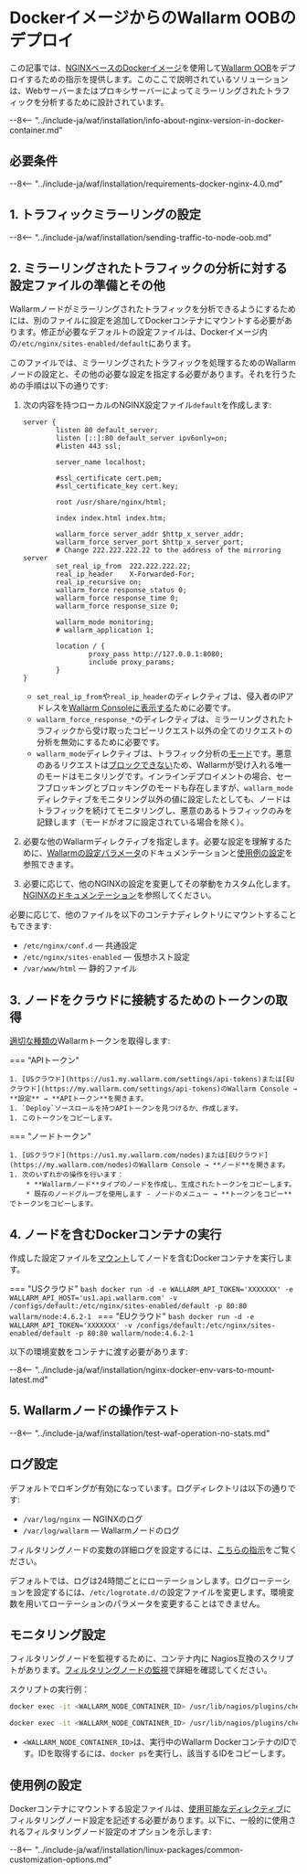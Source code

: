 [doc-wallarm-mode]:           ../../../admin-en/configure-parameters-en.md#wallarm_mode
[doc-config-params]:          ../../../admin-en/configure-parameters-en.md
[doc-monitoring]:             ../../../admin-en/monitoring/intro.md
[waf-mode-instr]:                   ../../../admin-en/configure-wallarm-mode.md
[logging-instr]:                    ../../../admin-en/configure-logging.md
[proxy-balancer-instr]:             ../../../admin-en/using-proxy-or-balancer-en.md
[process-time-limit-instr]:         ../../../admin-en/configure-parameters-en.md#wallarm_process_time_limit
[allocating-memory-guide]:          ../../../admin-en/configuration-guides/allocate-resources-for-node.md
[nginx-waf-directives]:             ../../../admin-en/configure-parameters-en.md
[graylist-docs]:                    ../../../user-guides/ip-lists/graylist.md
[filtration-modes-docs]:            ../../../admin-en/configure-wallarm-mode.md
[application-configuration]:        ../../../user-guides/settings/applications.md
[ptrav-attack-docs]:                ../../../attacks-vulns-list.md#path-traversal
[attacks-in-ui-image]:              ../../../images/admin-guides/test-attacks-quickstart.png
[versioning-policy]:                ../../../updating-migrating/versioning-policy.md#version-list
[node-status-docs]:                 ../../../admin-en/configure-statistics-service.md
[node-token]:                       ../../../quickstart.md#deploy-the-wallarm-filtering-node
[api-token]:                        ../../../user-guides/settings/api-tokens.md
[wallarm-token-types]:              ../../../user-guides/nodes/nodes.md#api-and-node-tokens-for-node-creation
[platform]:                         ../../supported-deployment-options.md
[oob-advantages-limitations]:       ../overview.md#advantages-and-limitations
[web-server-mirroring-examples]:    overview.md#examples-of-web-server-configuration-for-traffic-mirroring
[memory-instr]:                     ../../../admin-en/configuration-guides/allocate-resources-for-node.md

# DockerイメージからのWallarm OOBのデプロイ

この記事では、[NGINXベースのDockerイメージ](https://hub.docker.com/r/wallarm/node)を使用して[Wallarm OOB](overview.md)をデプロイするための指示を提供します。このここで説明されているソリューションは、Webサーバーまたはプロキシサーバーによってミラーリングされたトラフィックを分析するために設計されています。

--8<-- "../include-ja/waf/installation/info-about-nginx-version-in-docker-container.md"

## 必要条件

--8<-- "../include-ja/waf/installation/requirements-docker-nginx-4.0.md"

## 1. トラフィックミラーリングの設定

--8<-- "../include-ja/waf/installation/sending-traffic-to-node-oob.md"

## 2. ミラーリングされたトラフィックの分析に対する設定ファイルの準備とその他

Wallarmノードがミラーリングされたトラフィックを分析できるようにするためには、別のファイルに設定を追加してDockerコンテナにマウントする必要があります。修正が必要なデフォルトの設定ファイルは、Dockerイメージ内の`/etc/nginx/sites-enabled/default`にあります。

このファイルでは、ミラーリングされたトラフィックを処理するためのWallarmノードの設定と、その他の必要な設定を指定する必要があります。それを行うための手順は以下の通りです:

1. 次の内容を持つローカルのNGINX設定ファイル`default`を作成します:

    ```
    server {
            listen 80 default_server;
            listen [::]:80 default_server ipv6only=on;
            #listen 443 ssl;

            server_name localhost;

            #ssl_certificate cert.pem;
            #ssl_certificate_key cert.key;

            root /usr/share/nginx/html;

            index index.html index.htm;

            wallarm_force server_addr $http_x_server_addr;
            wallarm_force server_port $http_x_server_port;
            # Change 222.222.222.22 to the address of the mirroring server
            set_real_ip_from  222.222.222.22;
            real_ip_header    X-Forwarded-For;
            real_ip_recursive on;
            wallarm_force response_status 0;
            wallarm_force response_time 0;
            wallarm_force response_size 0;

            wallarm_mode monitoring;
            # wallarm_application 1;

            location / {
                    proxy_pass http://127.0.0.1:8080;
                    include proxy_params;
            }
    }
    ```

    * `set_real_ip_from`や`real_ip_header`のディレクティブは、侵入者のIPアドレスを[Wallarm Consoleに表示する][proxy-balancer-instr]ために必要です。
    * `wallarm_force_response_*`のディレクティブは、ミラーリングされたトラフィックから受け取ったコピーリクエスト以外の全てのリクエストの分析を無効にするために必要です。
    * `wallarm_mode`ディレクティブは、トラフィック分析の[モード][waf-mode-instr]です。悪意のあるリクエストは[ブロックできない][oob-advantages-limitations]ため、Wallarmが受け入れる唯一のモードはモニタリングです。インラインデプロイメントの場合、セーフブロッキングとブロッキングのモードも存在しますが、`wallarm_mode`ディレクティブをモニタリング以外の値に設定したとしても、ノードはトラフィックを続けてモニタリングし、悪意のあるトラフィックのみを記録します（モードがオフに設定されている場合を除く）。
1. 必要な他のWallarmディレクティブを指定します。必要な設定を理解するために、[Wallarmの設定パラメータ](../../../admin-en/configure-parameters-en.md)のドキュメンテーションと[使用例の設定](#使用例の設定)を参照できます。
1. 必要に応じて、他のNGINXの設定を変更してその挙動をカスタム化します。[NGINXのドキュメンテーション](https://nginx.org/en/docs/beginners_guide.html)を参照してください。

必要に応じて、他のファイルを以下のコンテナディレクトリにマウントすることもできます:

* `/etc/nginx/conf.d` — 共通設定
* `/etc/nginx/sites-enabled` — 仮想ホスト設定
* `/var/www/html` — 静的ファイル

## 3. ノードをクラウドに接続するためのトークンの取得

[適切な種類の][wallarm-token-types]Wallarmトークンを取得します:

=== "APIトークン"

    1. [USクラウド](https://us1.my.wallarm.com/settings/api-tokens)または[EUクラウド](https://my.wallarm.com/settings/api-tokens)のWallarm Console → **設定** → **APIトークン**を開きます。
    1. `Deploy`ソースロールを持つAPIトークンを見つけるか、作成します。
    1. このトークンをコピーします。

=== "ノードトークン"

    1. [USクラウド](https://us1.my.wallarm.com/nodes)または[EUクラウド](https://my.wallarm.com/nodes)のWallarm Console → **ノード**を開きます。
    1. 次のいずれかの操作を行います： 
        * **Wallarmノード**タイプのノードを作成し、生成されたトークンをコピーします。
        * 既存のノードグループを使用します - ノードのメニュー → **トークンをコピー**でトークンをコピーします。

## 4. ノードを含むDockerコンテナの実行

作成した設定ファイルを[マウント](https://docs.docker.com/storage/volumes/)してノードを含むDockerコンテナを実行します。

=== "USクラウド"
    ```bash
    docker run -d -e WALLARM_API_TOKEN='XXXXXXX' -e WALLARM_API_HOST='us1.api.wallarm.com' -v /configs/default:/etc/nginx/sites-enabled/default -p 80:80 wallarm/node:4.6.2-1
    ```
=== "EUクラウド"
    ```bash
    docker run -d -e WALLARM_API_TOKEN='XXXXXXX' -v /configs/default:/etc/nginx/sites-enabled/default -p 80:80 wallarm/node:4.6.2-1
    ```

以下の環境変数をコンテナに渡す必要があります:

--8<-- "../include-ja/waf/installation/nginx-docker-env-vars-to-mount-latest.md"

## 5. Wallarmノードの操作テスト

--8<-- "../include-ja/waf/installation/test-waf-operation-no-stats.md"

## ログ設定

デフォルトでロギングが有効になっています。ログディレクトリは以下の通りです:

* `/var/log/nginx` — NGINXのログ
* `/var/log/wallarm` — Wallarmノードのログ

フィルタリングノードの変数の詳細ログを設定するには、[こちらの指示][logging-instr]をご覧ください。

デフォルトでは、ログは24時間ごとにローテーションします。ログローテーションを設定するには、`/etc/logrotate.d/`の設定ファイルを変更します。環境変数を用いてローテーションのパラメータを変更することはできません。

## モニタリング設定

フィルタリングノードを監視するために、コンテナ内に Nagios互換のスクリプトがあります。[フィルタリングノードの監視][doc-monitoring]で詳細を確認してください。

スクリプトの実行例：

``` bash
docker exec -it <WALLARM_NODE_CONTAINER_ID> /usr/lib/nagios/plugins/check_wallarm_tarantool_timeframe -w 1800 -c 900
```

``` bash
docker exec -it <WALLARM_NODE_CONTAINER_ID> /usr/lib/nagios/plugins/check_wallarm_export_delay -w 120 -c 300
```

* `<WALLARM_NODE_CONTAINER_ID>`は、実行中のWallarm DockerコンテナのIDです。IDを取得するには、`docker ps`を実行し、該当するIDをコピーします。

## 使用例の設定

Dockerコンテナにマウントする設定ファイルは、[使用可能なディレクティブ](../../../admin-en/configure-parameters-en.md)にフィルタリングノード設定を記述する必要があります。以下に、一般的に使用されるフィルタリングノード設定のオプションを示します:

--8<-- "../include-ja/waf/installation/linux-packages/common-customization-options.md"
